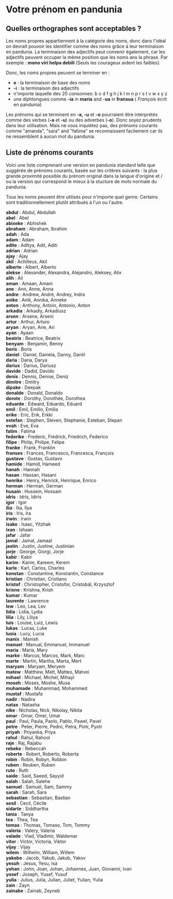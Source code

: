 ﻿# Votre prénom en pandunia

## Quelles orthographes sont acceptables ?

Les noms propres appartiennent à la catégorie des noms, donc dans l'idéal on devrait pouvoir les identifier comme des noms grâce à leur terminaison en pandunia.
La terminaison des adjectifs peut convenir également, car les adjectifs peuvent occuper la même position que les noms ans la phrase.
Par exemple : **mono viri helpa debili** (Seuls les courageux aident les faibles).

Donc, les noms propres peuvent se terminer en :

- **e** : la terminaison de base des noms
- **-i** : la terminaison des adjectifs
- n'importe laquelle des 20 consonnes: b c d f g h j k l m n p r s t v w x y z
- une diphtongues comme **-ia** in **maria** and -**ua** in **fransua** ( _François_ écrit en pandunia)

Les prénoms qui se terminent en **-a, -u** et **-o** pourraient être interprétés comme des verbes (**-a** et **-u**) ou des adverbes (**-o**).
Donc soyez prudents dans leur utilisation.
Mais ne vous inquiétez pas, des prénoms courants comme "amanda", "sara" and "fatima" se reconnaissent facilement car ils ne ressemblent à aucun mot du pandunia.


## Liste de prénoms courants

Voici une liste comprenant une version en pandunia standard telle que suggérée de prénoms courants, basée sur les critères suivants : la plus grande proximité possible du prénom original dans la langue d'origine et / ou la version qui correspond le mieux à la stucture de mots normale du pandunia.

Tous les noms peuvent être utilisés pour n'importe quel genre. Certains sont traditionnellement plutôt attribués à l'un ou l'autre.

**abdul** : Abdul, Abdullah  
**abel** : Abel  
**abixeke** : Abhishek  
**abraham** : Abraham, Ibrahim  
**adah** : Ada  
**adam** : Adam  
**adite** : Aditya, Adit, Aditi  
**adrian** : Adrian  
**ajay** : Ajay  
**akil** : Achilleus, Akil  
**alberte** : Albert, Alberto  
**alekse** : Alexander, Alexandra, Alejandro, Aleksey, Alix  
**alih** : Ali  
**aman** : Amaan, Amani  
**ane** : Ann, Anne, Anna  
**andre** : Andrew, André, Andrey, Indra  
**anike** : Anik, Annika, Anneke  
**anton** : Anthony, Antoin, Antonio, Anton  
**arkadia** : Arkadiy, Arkadiusz  
**arsen** : Arsene, Arseni  
**artur** : Arthur, Arturo  
**aryan** : Aryan, Arie, Ari  
**ayan** : Ayaan  
**beatris** : Beatrice, Beatrix  
**benyam** : Benjamin, Benny  
**boris** : Boris  
**daniel** : Daniel, Daniela, Danny, Daniil  
**daria** : Daria, Darya  
**dariux** : Darius, Dariusz  
**davide** : Dadid, Davido  
**denis** : Dennis, Denise, Deniz  
**dimitre** : Dmitry  
**dipake** : Deepak  
**donalde** : Donald, Donaldo  
**dorote** : Dorothy, Dorothée, Dorothea  
**eduarde** : Edward, Eduardo, Eduard  
**emil** : Emil, Emilio, Emilia  
**erike** : Eric, Erik, Erkki  
**estefan** : Stephen, Steven, Stephanie, Esteban, Stepan  
**evah** : Eve, Eva  
**fatim** : Fatima  
**federike** : Frederic, Fredrick, Friedrich, Federico  
**filipe** : Philip, Philipe, Felipe  
**franke** : Frank, Franklin  
**franses** : Frances, Francesco, Francesca, François  
**gustave** : Gustav, Gustavo  
**hamide** : Hamid, Hameed  
**hanah** : Hannah  
**hasan** : Hassan, Hasani  
**henrike** : Henry, Henrick, Henrique, Enrico  
**herman** : Herman, German  
**husain** : Hussein, Hossain  
**idris** : Idris, Idiris  
**igor** : Igor  
**ilia** : Ilia, Ilya  
**iris** : Iris, Ira  
**irwin** : Irwin  
**isake** : Isaac, Yitzhak  
**ixan** : Ishaan  
**jafar** : Jafar  
**jamal** : Jamal, Jamaal  
**jastin** : Justin, Justine, Justinian  
**jorje** : George, Giorgi, Jorje  
**kabir** : Kabir  
**karim** : Karim, Kareem, Kerem  
**karle** : Karl, Carlos, Charles  
**konstan** : Constantine, Konstantin, Constance  
**kristian** : Christian, Cristiano  
**kristof** : Christopher, Cristofor, Cristobál, Krzysztof  
**krixne** : Krishna, Krish  
**kumar** : Kumar  
**laurente** : Lawrence  
**lew** : Leo, Lea, Lev  
**lidia** : Lidia, Lydia  
**lilia** : Lily, Liliya  
**luis** : Louise, Luiz, Lewis  
**lukas** : Lucas, Luke  
**lusia** : Lucy, Lucia  
**manix** : Manish  
**manuel** : Manual, Emmanuel, Immanuel  
**maria** : Maria, Mary  
**marke** : Marcus, Marcos, Mark, Marc  
**marte** : Martin, Martha, Marta, Mert  
**maryam** : Maryam, Meryem  
**matew** : Matthew, Matt, Matteo, Matvei  
**mihael** : Michael, Michel, Mihayl  
**moseh** : Moses, Moshe, Musa  
**muhamade** : Muhammad, Mohammed  
**mustaf** : Mustafa  
**nadir** : Nadira  
**natax** : Natasha  
**nike** : Nicholas, Nick, Nikolay, Nikita  
**omar** : Omar, Omer, Umar  
**paul** : Paul, Paula, Paolo, Pablo, Pawel, Pavel  
**petre** : Peter, Pierre, Pedro, Petra, Piotr, Pyotr  
**priyah** : Priyanka, Priya  
**rahul** : Rahul, Rahool  
**raje** : Raj, Rajabu  
**rebeke** : Rebeccah  
**roberte** : Robert, Roberto, Roberta  
**robin** : Robin, Robyn, Robbin  
**ruben** : Reuben, Ruben  
**rute** : Ruth  
**saide** : Said, Saeed, Sayyid  
**salah** : Salah, Salehe  
**samuel** : Samuel, Sam, Sammy  
**sarah** : Sarah, Sara  
**sebastian** : Sebastian, Bastian  
**sesil** : Cecil, Cécile  
**sidarte** : Siddhartha  
**tania** : Tanya  
**tea** : Thea, Tea  
**tomas** : Thomas, Tomaso, Tom, Tommy  
**valeria** : Valery, Valeria  
**valade** : Vlad, Vladimir, Waldemar  
**vitor** : Victor, Victoria, Viktor  
**vijay** : Vijay  
**wilem** : Wilhelm, William, Willem  
**yakobe** : Jacob, Yakub, Jakub, Yakov  
**yesuh** : Jesus, Yesu, Isa  
**yohan** : John, Joan, Johan, Johannes, Juan, Giovanni, Ivan  
**yosef** : Joseph, Yusef, Yusuf  
**yulia** : Julius, Julia, Julian, Juliet, Yulian, Yulia  
**zain** : Zayn  
**zainabe** : Zainab, Zeyneb  


